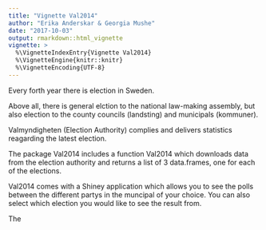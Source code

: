 ```yaml
---
title: "Vignette Val2014"
author: "Erika Anderskar & Georgia Mushe"
date: "2017-10-03"
output: rmarkdown::html_vignette
vignette: >
  %\VignetteIndexEntry{Vignette Val2014}
  %\VignetteEngine{knitr::knitr}
  %\VignetteEncoding{UTF-8}
---
```


Every forth year there is election in Sweden. 

Above all, there is general elction to the national law-making assembly, but also election to the county councils (landsting) and municipals (kommuner).

Valmyndigheten (Election  Authority) complies and delivers statistics reagarding the latest election. 

The package Val2014 includes a function Val2014 which downloads data from the election authority and returns a list of 3 data.frames, one for each of the elections. 

Val2014 comes with a Shiney application which allows you to see the polls between the different partys in the muncipal of your choice. You can also select which election you would like to see the result from. 

The
